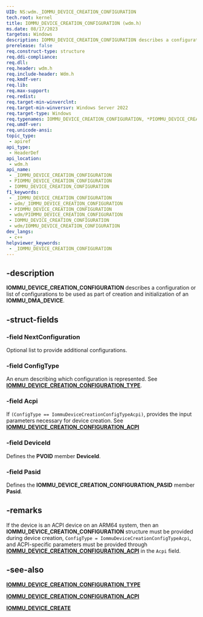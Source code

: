 ```yaml
---
UID: NS:wdm._IOMMU_DEVICE_CREATION_CONFIGURATION
tech.root: kernel
title: IOMMU_DEVICE_CREATION_CONFIGURATION (wdm.h)
ms.date: 08/17/2023
targetos: Windows
description: IOMMU_DEVICE_CREATION_CONFIGURATION describes a configuration or list of configurations to be used as part of creation and initialization of an IOMMU_DMA_DEVICE.
prerelease: false
req.construct-type: structure
req.ddi-compliance: 
req.dll: 
req.header: wdm.h
req.include-header: Wdm.h
req.kmdf-ver: 
req.lib: 
req.max-support: 
req.redist: 
req.target-min-winverclnt: 
req.target-min-winversvr: Windows Server 2022
req.target-type: Windows
req.typenames: IOMMU_DEVICE_CREATION_CONFIGURATION, *PIOMMU_DEVICE_CREATION_CONFIGURATION
req.umdf-ver: 
req.unicode-ansi: 
topic_type:
 - apiref
api_type:
 - HeaderDef
api_location:
 - wdm.h
api_name:
 - _IOMMU_DEVICE_CREATION_CONFIGURATION
 - PIOMMU_DEVICE_CREATION_CONFIGURATION
 - IOMMU_DEVICE_CREATION_CONFIGURATION
f1_keywords:
 - _IOMMU_DEVICE_CREATION_CONFIGURATION
 - wdm/_IOMMU_DEVICE_CREATION_CONFIGURATION
 - PIOMMU_DEVICE_CREATION_CONFIGURATION
 - wdm/PIOMMU_DEVICE_CREATION_CONFIGURATION
 - IOMMU_DEVICE_CREATION_CONFIGURATION
 - wdm/IOMMU_DEVICE_CREATION_CONFIGURATION
dev_langs:
 - c++
helpviewer_keywords:
 - _IOMMU_DEVICE_CREATION_CONFIGURATION
---
```


## -description

**IOMMU_DEVICE_CREATION_CONFIGURATION** describes a configuration or list of configurations to be used as part of creation and initialization of an **IOMMU_DMA_DEVICE**.

## -struct-fields

### -field NextConfiguration

Optional list to provide additional configurations.

### -field ConfigType

An enum describing which configuration is represented. See [**IOMMU_DEVICE_CREATION_CONFIGURATION_TYPE**](ne-wdm-iommu_device_creation_configuration_type.md).

### -field Acpi

If `(ConfigType == IommuDeviceCreationConfigTypeAcpi)`, provides the input parameters necessary for device creation. See [**IOMMU_DEVICE_CREATION_CONFIGURATION_ACPI**](ns-wdm-iommu_device_creation_configuration_acpi.md)

### -field DeviceId

Defines the **PVOID** member **DeviceId**.

### -field Pasid

Defines the **IOMMU_DEVICE_CREATION_CONFIGURATION_PASID** member **Pasid**.

## -remarks

If the device is an ACPI device on an ARM64 system, then an **IOMMU_DEVICE_CREATION_CONFIGURATION** structure must be provided during device creation, `ConfigType = IommuDeviceCreationConfigTypeAcpi`, and ACPI-specific parameters must be provided through [**IOMMU_DEVICE_CREATION_CONFIGURATION_ACPI**](ns-wdm-iommu_device_creation_configuration_acpi.md) in the `Acpi` field.

## -see-also

[**IOMMU_DEVICE_CREATION_CONFIGURATION_TYPE**](ne-wdm-iommu_device_creation_configuration_type.md)

[**IOMMU_DEVICE_CREATION_CONFIGURATION_ACPI**](ns-wdm-iommu_device_creation_configuration_acpi.md)

[**IOMMU_DEVICE_CREATE**](nc-wdm-iommu_device_create.md)
